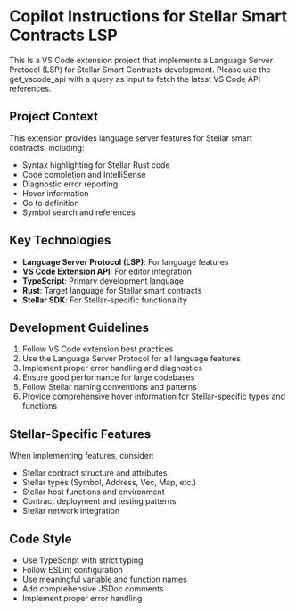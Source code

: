 # Copilot Instructions for Stellar Smart Contracts LSP

<!-- Use this file to provide workspace-specific custom instructions to Copilot. For more details, visit https://code.visualstudio.com/docs/copilot/copilot-customization#_use-a-githubcopilotinstructionsmd-file -->

This is a VS Code extension project that implements a Language Server Protocol (LSP) for Stellar Smart Contracts development. Please use the get_vscode_api with a query as input to fetch the latest VS Code API references.

## Project Context

This extension provides language server features for Stellar smart contracts, including:
- Syntax highlighting for Stellar Rust code
- Code completion and IntelliSense
- Diagnostic error reporting
- Hover information
- Go to definition
- Symbol search and references

## Key Technologies

- **Language Server Protocol (LSP)**: For language features
- **VS Code Extension API**: For editor integration
- **TypeScript**: Primary development language
- **Rust**: Target language for Stellar smart contracts
- **Stellar SDK**: For Stellar-specific functionality

## Development Guidelines

1. Follow VS Code extension best practices
2. Use the Language Server Protocol for all language features
3. Implement proper error handling and diagnostics
4. Ensure good performance for large codebases
5. Follow Stellar naming conventions and patterns
6. Provide comprehensive hover information for Stellar-specific types and functions

## Stellar-Specific Features

When implementing features, consider:
- Stellar contract structure and attributes
- Stellar types (Symbol, Address, Vec, Map, etc.)
- Stellar host functions and environment
- Contract deployment and testing patterns
- Stellar network integration

## Code Style

- Use TypeScript with strict typing
- Follow ESLint configuration
- Use meaningful variable and function names
- Add comprehensive JSDoc comments
- Implement proper error handling
